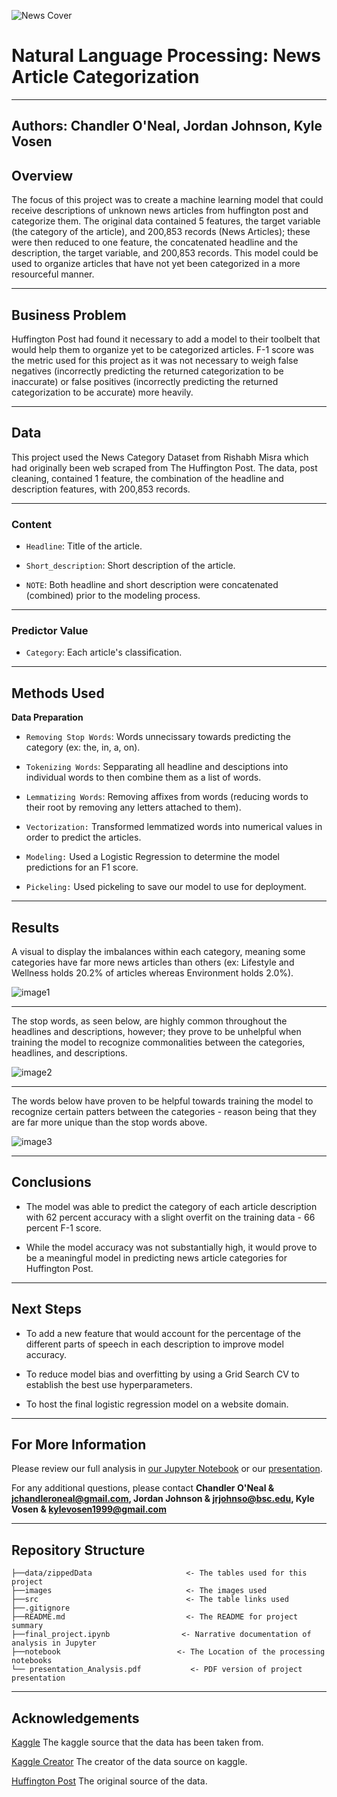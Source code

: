 ![News Cover](images/cover_photo.jpg)

# Natural Language Processing: News Article Categorization

---
**Authors**: Chandler O'Neal, Jordan Johnson, Kyle Vosen
---

## Overview

The focus of this project was to create a machine learning model that could receive descriptions of unknown news articles from huffington post and categorize them. The original data contained 5 features, the target variable (the category of the article), and 200,853 records (News Articles); these were then reduced to one feature, the concatenated headline and the description, the target variable, and 200,853 records. This model could be used to organize articles that have not yet been categorized in a more resourceful manner. 


---

## Business Problem

Huffington Post had found it necessary to add a model to their toolbelt that would help them to organize yet to be categorized articles. F-1 score was the metric used for this project as it was not necessary to weigh false negatives (incorrectly predicting the returned categorization to be inaccurate) or false positives (incorrectly predicting the returned categorization to be accurate) more heavily. 


---

## Data 

This project used the News Category Dataset from Rishabh Misra which had originally been web scraped from The Huffington Post. The data, post cleaning, contained 1 feature, the combination of the headline and description features, with 200,853 records. 


---

### Content

* `Headline`: Title of the article.

* `Short_description`: Short description of the article.

* `NOTE`: Both headline and short description were concatenated (combined) prior to the modeling process.


---

### Predictor Value

* `Category`: Each article's classification.


---

## Methods Used 

**Data Preparation**
 
* `Removing Stop Words`: Words unnecissary towards predicting the category (ex: the, in, a, on). 


* `Tokenizing Words`: Sepparating all headline and desciptions into individual words to then combine them as a list of words.

* `Lemmatizing Words`: Removing affixes from words (reducing words to their root by removing any letters attached to them).

* `Vectorization:` Transformed lemmatized words into numerical values in order to predict the articles.

* `Modeling:` Used a Logistic Regression to determine the model predictions for an F1 score.

* `Pickeling:` Used pickeling to save our model to use for deployment.


---

## Results 

A visual to display the imbalances within each category, meaning some categories have far more news articles than others (ex: Lifestyle and Wellness holds 20.2% of articles whereas Environment holds 2.0%). 

![image1](images/categories2.jpg)


---

The stop words, as seen below, are highly common throughout the headlines and descriptions, however; they prove to be unhelpful when training the model to recognize commonalities between the categories, headlines, and descriptions.

![image2](images/data_with_stopwords.png)


---

The words below have proven to be helpful towards training the model to recognize certain patters between the categories - reason being that they are far more unique than the stop words above. 

![image3](images/data_without_stopwords.png)


---

## Conclusions

* The model was able to predict the category of each article description with 62 percent accuracy with a slight overfit on the training data - 66 percent F-1 score. 

* While the model accuracy was not substantially high, it would prove to be a meaningful model in predicting news article categories for Huffington Post.


---

## Next Steps 

* To add a new feature that would account for the percentage of the different parts of speech in each description to improve model accuracy.

* To reduce model bias and overfitting by using a Grid Search CV to establish the best use hyperparameters.

* To host the final logistic regression model on a website domain. 


--- 

## For More Information

Please review our full analysis in [our Jupyter Notebook](./notebooks/notebook_nlp.pdf) or our [presentation](./project_4_presentation.pdf).

For any additional questions, please contact **Chandler O'Neal & jchandleroneal@gmail.com, Jordan Johnson & jrjohnso@bsc.edu, Kyle Vosen & kylevosen1999@gmail.com**


---

## Repository Structure


```
├──data/zippedData                     <- The tables used for this project 
├──images                              <- The images used 
├──src                                 <- The table links used 
├──.gitignore       
├──README.md                           <- The README for project summary
├──final_project.ipynb                <- Narrative documentation of analysis in Jupyter 
├──notebook                          <- The Location of the processing notebooks           
└── presentation_Analysis.pdf           <- PDF version of project presentation
```

---

## Acknowledgements
[Kaggle](https://www.kaggle.com/rmisra/news-category-dataset) The kaggle source that the data has been taken from.

[Kaggle Creator](https://www.kaggle.com/rmisra/news-category-dataset#:~:text=rishabhmisra.github.io/publications) The creator of the data source on kaggle.

[Huffington Post](https://www.huffpost.com/) The original source of the data.